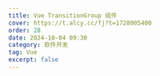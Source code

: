 ```yaml
---
title: Vue TransitionGroup 组件
cover: https://t.alcy.cc/fj?t=1728005400
order: 28
date: 2024-10-04 09:30
category: 软件开发
tag: Vue
excerpt: false
---
```


